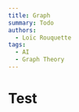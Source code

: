 ```yaml
---
title: Graph
summary: Todo
authors: 
  - Loïc Rouquette
tags:
  - AI
  - Graph Theory
---
```

# Test